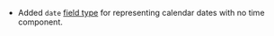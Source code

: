 - Added `date` [field type](/🗄/Article/models/fields.md#date) for representing calendar dates with no time component.
